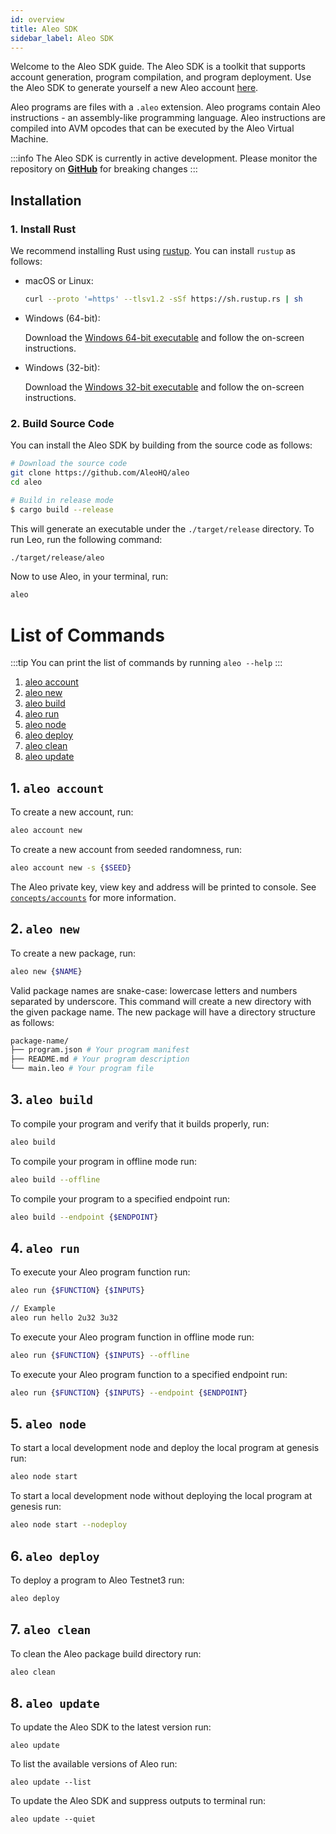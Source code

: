 ```yaml
---
id: overview
title: Aleo SDK
sidebar_label: Aleo SDK
---
```


Welcome to the Aleo SDK guide. 
The Aleo SDK is a toolkit that supports account generation, program compilation, and program deployment.
Use the Aleo SDK to generate yourself a new Aleo account [here](https://aleohq.github.io/aleo/).

Aleo programs are files with a `.aleo` extension. 
Aleo programs contain Aleo instructions - an assembly-like programming language. 
Aleo instructions are compiled into AVM opcodes that can be executed by the Aleo Virtual Machine.

:::info
The Aleo SDK is currently in active development. Please monitor the repository on [**GitHub**](https://github.com/AleoHQ/aleo) for breaking changes
:::
## Installation
### 1. Install Rust

We recommend installing Rust using [rustup](https://www.rustup.rs/). You can install `rustup` as follows:

- macOS or Linux:
  ```bash
  curl --proto '=https' --tlsv1.2 -sSf https://sh.rustup.rs | sh
  ```

- Windows (64-bit):

  Download the [Windows 64-bit executable](https://win.rustup.rs/x86_64) and follow the on-screen instructions.

- Windows (32-bit):

  Download the [Windows 32-bit executable](https://win.rustup.rs/i686) and follow the on-screen instructions.

### 2. Build Source Code

You can install the Aleo SDK by building from the source code as follows:

```bash
# Download the source code
git clone https://github.com/AleoHQ/aleo
cd aleo

# Build in release mode
$ cargo build --release
```

This will generate an executable under the `./target/release` directory. To run Leo, run the following command:
```bash
./target/release/aleo
```

Now to use Aleo, in your terminal, run:
```bash
aleo
```

# List of Commands
:::tip
You can print the list of commands by running `aleo --help`
:::

1. [aleo account](#1-aleo-account)
2. [aleo new](#2-aleo-new)
3. [aleo build](#3-aleo-build)
4. [aleo run](#4-aleo-run)
5. [aleo node](#5-aleo-node)
6. [aleo deploy](#6-aleo-deploy)
7. [aleo clean](#7-aleo-clean)
8. [aleo update](#8-aleo-update)

## 1. `aleo account`

To create a new account, run:
```bash
aleo account new
```

To create a new account from seeded randomness, run:
```bash
aleo account new -s {$SEED}
```

The Aleo private key, view key and address will be printed to console.
See [`concepts/accounts`](../concepts/00_accounts.md) for more information.

## 2. `aleo new`

To create a new package, run:
```bash
aleo new {$NAME}
```

Valid package names are snake-case: lowercase letters and numbers separated by underscore.
This command will create a new directory with the given package name.
The new package will have a directory structure as follows:

```bash
package-name/
├── program.json # Your program manifest
├── README.md # Your program description
└── main.leo # Your program file
```

## 3. `aleo build`

To compile your program and verify that it builds properly, run:
```bash
aleo build
```

To compile your program in offline mode run:
```bash
aleo build --offline
```

To compile your program to a specified endpoint run:
```bash
aleo build --endpoint {$ENDPOINT}
```

## 4. `aleo run`

To execute your Aleo program function run:
```bash
aleo run {$FUNCTION} {$INPUTS}

// Example
aleo run hello 2u32 3u32
```

To execute your Aleo program function in offline mode run:
```bash
aleo run {$FUNCTION} {$INPUTS} --offline
```

To execute your Aleo program function to a specified endpoint run:
```bash
aleo run {$FUNCTION} {$INPUTS} --endpoint {$ENDPOINT}
```

## 5. `aleo node`

To start a local development node and deploy the local program at genesis run:
```bash
aleo node start
```

To start a local development node without deploying the local program at genesis run:
```bash
aleo node start --nodeploy
```

## 6. `aleo deploy`

To deploy a program to Aleo Testnet3 run:
```bash
aleo deploy
```

## 7. `aleo clean`

To clean the Aleo package build directory run:
```bash
aleo clean
```

## 8. `aleo update`

To update the Aleo SDK to the latest version run:
```
aleo update
```

To list the available versions of Aleo run:
```
aleo update --list
```

To update the Aleo SDK and suppress outputs to terminal run:
```
aleo update --quiet
```